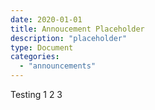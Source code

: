 ```yaml
---
date: 2020-01-01
title: Annoucement Placeholder
description: "placeholder"
type: Document
categories:
  - "announcements"
---
```

Testing 1 2 3 
